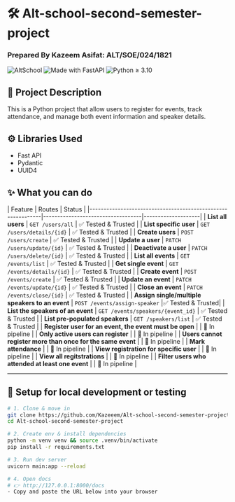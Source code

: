 # 🛠️ Alt-school-second-semester-project
### Prepared By Kazeem Asifat: ALT/SOE/024/1821

![AltSchool](https://img.shields.io/badge/AltSchool-Backend-blue)
![Made with FastAPI](https://img.shields.io/badge/FastAPI-0.115.12-green)
![Python ≥ 3.10](https://img.shields.io/badge/Python-3.10%2B-yellow)

## 🧾 Project Description
This is a Python project that allow users to register for events, track attendance, and manage both event information and speaker details.

## ⚙️ Libraries Used
  - Fast API
  - Pydantic
  - UUID4

## ✨ What you can do

[//]: # (🔄)
| Feature                                                     | Routes                            | Status             |
|-------------------------------------------------------------|-----------------------------------|--------------------|
| **List all users**                                          | `GET /users/all`                  | ✅ Tested & Trusted |
| **List specific user**                                      | `GET /users/details/{id}`         | ✅ Tested & Trusted |
| **Create users**                                            | `POST /users/create`              | ✅ Tested & Trusted |
| **Update a user**                                           | `PATCH /users/update/{id}`        | ✅ Tested & Trusted |
| **Deactivate a user**                                       | `PATCH /users/delete/{id}`        | ✅ Tested & Trusted |
| **List all events**                                         | `GET /events/list`                | ✅ Tested & Trusted |
| **Get single event**                                        | `GET /events/details/{id}`        | ✅ Tested & Trusted |
| **Create event**                                            | `POST /events/create`             | ✅ Tested & Trusted |
| **Update an event**                                         | `PATCH /events/update/{id}`       | ✅ Tested & Trusted |
| **Close an event**                                          | `PATCH /events/close/{id}`        | ✅ Tested & Trusted |
| **Assign single/multiple speakers to an event**             | `POST /events/assign-speaker`      |✅ Tested & Trusted|
| **List the speakers of an event**                           | `GET /events/speakers/{event_id}` | ✅ Tested & Trusted |
| **List pre-populated speakers**                             | `GET /speakers/list`              | ✅ Tested & Trusted |
| **Register user for an event, the event must be open**      |                                   | 🔄 In pipeline     |
| **Only active users can register**                          |                                   | 🔄 In pipeline     |
| **Users cannot register more than once for the same event** |                                   | 🔄 In pipeline     |
| **Mark attendance**                                         |                                   | 🔄 In pipeline     |
| **View registration for specific user**                     |                                   | 🔄 In pipeline     |
| **View all regitstrations**                                 |                                   | 🔄 In pipeline     |
| **Filter users who attended at least one event**            |                                   | 🔄 In pipeline     |

---

## 🚀 Setup for local development or testing

```bash
# 1. Clone & move in
git clone https://github.com/Kazeeem/Alt-school-second-semester-project.git
cd Alt-school-second-semester-project
```

```bash
# 2. Create env & install dependencies
python -m venv venv && source .venv/bin/activate
pip install -r requirements.txt
```

```bash
# 3. Run dev server
uvicorn main:app --reload
```

```bash
# 4. Open docs
# 👉 http://127.0.0.1:8000/docs
- Copy and paste the URL below into your browser
```
